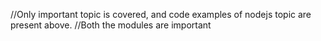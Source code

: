 //Only important topic is covered, and code examples of nodejs topic are present above.
//Both the modules are important
